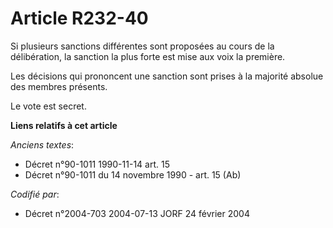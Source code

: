 # Article R232-40

Si plusieurs sanctions différentes sont proposées au cours de la délibération, la sanction la plus forte est mise aux voix la
première.

Les décisions qui prononcent une sanction sont prises à la majorité absolue des membres présents.

Le vote est secret.

**Liens relatifs à cet article**

_Anciens textes_:

  - Décret n°90-1011 1990-11-14 art. 15
  - Décret n°90-1011 du 14 novembre 1990 - art. 15 (Ab)

_Codifié par_:

  - Décret n°2004-703 2004-07-13 JORF 24 février 2004
